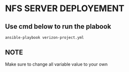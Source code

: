 # NFS SERVER DEPLOYEMENT

## Use cmd below to run the plabook
```
ansible-playbook verizon-project.yml
```

## NOTE
Make sure to change all variable value to your own

